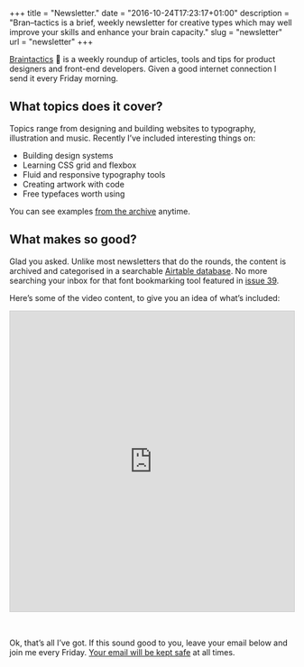 +++
title = "Newsletter."
date = "2016-10-24T17:23:17+01:00"
description = "Bran–tactics is a brief, weekly newsletter for creative types which may well improve your skills and enhance your brain capacity."
slug = "newsletter"
url = "newsletter"
+++

[Braintactics](https://us14.campaign-archive.com/home/?u=4e8fba8d0ab4a857159c0104e&id=d6ad2b65ca) 🤯 is a weekly roundup of articles, tools and tips for product designers and front-end developers. Given a good internet connection I send it every Friday morning.

## What topics does it cover?

Topics range from designing and building websites to typography, illustration and music. Recently I’ve included interesting things on:

- Building design systems
- Learning CSS grid and flexbox
- Fluid and responsive typography tools
- Creating artwork with code
- Free typefaces worth using

You can see examples [from the archive](http://us14.campaign-archive1.com/home/?u=4e8fba8d0ab4a857159c0104e&id=d6ad2b65ca) anytime.


## What makes so good?

Glad you asked. Unlike most newsletters that do the rounds, the content is archived and categorised in a searchable [Airtable database](https://airtable.com/). No more searching your inbox for that font bookmarking tool featured in [issue 39](https://mailchi.mp/ca2d3fa2a35c/new-in-detail-design-systems-book-font-bookmarking).

Here’s some of the video content, to give you an idea of what’s included:

<iframe class="airtable-embed" src="https://airtable.com/embed/shrZkDHafb9C6TP4w?backgroundColor=purple&viewControls=on" frameborder="0" onmousewheel="" width="100%" height="533" style="background: transparent; border: 1px solid #ccc; margin-bottom: 32px;"></iframe>

Ok, that’s all I’ve got. If this sound good to you, leave your email below and join me every Friday. [Your email will be kept safe](/privacy/) at all times.
